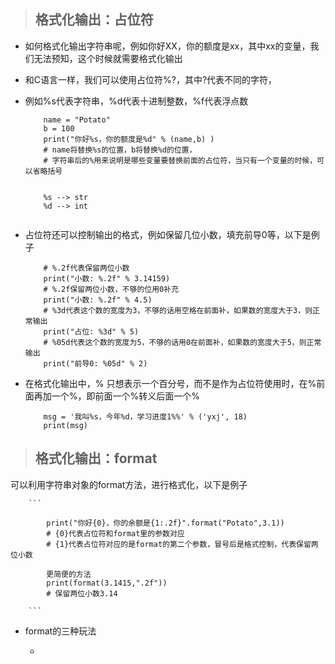 > ## 格式化输出：占位符

+ 如何格式化输出字符串呢，例如你好XX，你的额度是xx，其中xx的变量，我们无法预知，这个时候就需要格式化输出
+ 和C语言一样，我们可以使用占位符%?，其中?代表不同的字符，
+ 例如%s代表字符串，%d代表十进制整数，%f代表浮点数

    ```
        name = "Potato"
        b = 100
        print("你好%s，你的额度是%d" % (name,b) )
        # name将替换%s的位置，b将替换%d的位置，
        # 字符串后的%用来说明是哪些变量要替换前面的占位符，当只有一个变量的时候，可以省略括号
        
    
        %s --> str
        %d --> int
        
    ```

+ 占位符还可以控制输出的格式，例如保留几位小数，填充前导0等，以下是例子
    ```
        # %.2f代表保留两位小数
        print("小数: %.2f" % 3.14159)
        # %.2f保留两位小数，不够的位用0补充
        print("小数: %.2f" % 4.5)
        # %3d代表这个数的宽度为3，不够的话用空格在前面补，如果数的宽度大于3，则正常输出
        print("占位: %3d" % 5)
        # %05d代表这个数的宽度为5，不够的话用0在前面补，如果数的宽度大于5，则正常输出
        print("前导0: %05d" % 2)
    ```

+ 在格式化输出中，% 只想表示一个百分号，而不是作为占位符使用时，在%前面再加一个%，即前面一个%转义后面一个%
    ```
        msg = '我叫%s，今年%d，学习进度1%%' % ('yxj', 18)
        print(msg)
    ```

> ## 格式化输出：format

可以利用字符串对象的format方法，进行格式化，以下是例子

        ```
        
            print("你好{0}，你的余额是{1:.2f}".format("Potato",3.1))
            # {0}代表占位符和format里的参数对应
            # {1}代表占位符对应的是format的第二个参数，冒号后是格式控制，代表保留两位小数
            
            更简便的方法
            print(format(3.1415,".2f"))
            # 保留两位小数3.14
            
        ```

+ format的三种玩法

    + 